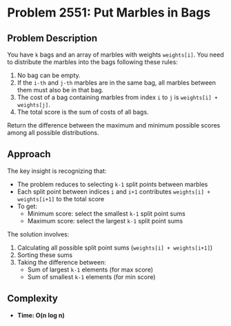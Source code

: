 # Problem 2551: Put Marbles in Bags

## Problem Description
You have `k` bags and an array of marbles with weights `weights[i]`. You need to distribute the marbles into the bags following these rules:
1. No bag can be empty.
2. If the `i-th` and `j-th` marbles are in the same bag, all marbles between them must also be in that bag.
3. The cost of a bag containing marbles from index `i` to `j` is `weights[i] + weights[j]`.
4. The total score is the sum of costs of all bags.

Return the difference between the maximum and minimum possible scores among all possible distributions.

## Approach
The key insight is recognizing that:
- The problem reduces to selecting `k-1` split points between marbles
- Each split point between indices `i` and `i+1` contributes `weights[i] + weights[i+1]` to the total score
- To get:
  - Minimum score: select the smallest `k-1` split point sums
  - Maximum score: select the largest `k-1` split point sums

The solution involves:
1. Calculating all possible split point sums (`weights[i] + weights[i+1]`)
2. Sorting these sums
3. Taking the difference between:
   - Sum of largest `k-1` elements (for max score)
   - Sum of smallest `k-1` elements (for min score)

## Complexity
- **Time: O(n log n)** 